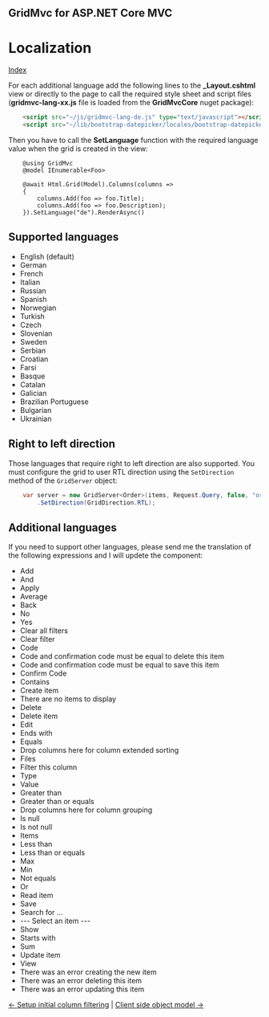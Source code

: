 ## GridMvc for ASP.NET Core MVC

# Localization

[Index](Documentation.md)

For each additional language add the following lines to the **_Layout.cshtml** view or directly to the page to call the required style sheet and script files (**gridmvc-lang-xx.js** file is loaded from the **GridMvcCore** nuget package):

```html
    <script src="~/js/gridmvc-lang-de.js" type="text/javascript"></script>
    <script src="~/lib/bootstrap-datepicker/locales/bootstrap-datepicker.de.min.js" type="text/javascript"></script>
```
Then you have to call the **SetLanguage** function with the required language value when the grid is created in the view:

```razor
    @using GridMvc
    @model IEnumerable<Foo>

    @await Html.Grid(Model).Columns(columns =>
    {
        columns.Add(foo => foo.Title);
        columns.Add(foo => foo.Description);
    }).SetLanguage("de").RenderAsync()
```

## Supported languages

* English (default)
* German
* French
* Italian
* Russian
* Spanish
* Norwegian
* Turkish
* Czech
* Slovenian
* Sweden
* Serbian
* Croatian
* Farsi
* Basque
* Catalan
* Galician
* Brazilian Portuguese
* Bulgarian
* Ukrainian

## Right to left direction
Those languages that require right to left direction are also supported. You must configure the grid to user RTL direction using the ```SetDirection``` method of the ```GridServer``` object:
    
```c#
    var server = new GridServer<Order>(items, Request.Query, false, "ordersGrid", columns)
        .SetDirection(GridDirection.RTL);
```
## Additional languages

If you need to support other languages, please send me the translation of the following expressions and I will updete the component:
* Add
* And
* Apply
* Average
* Back
* No
* Yes
* Clear all filters
* Clear filter
* Code
* Code and confirmation code must be equal to delete this item
* Code and confirmation code must be equal to save this item
* Confirm Code
* Contains
* Create item
* There are no items to display
* Delete
* Delete item
* Edit
* Ends with
* Equals
* Drop columns here for column extended sorting
* Files
* Filter this column
* Type
* Value
* Greater than
* Greater than or equals
* Drop columns here for column grouping
* Is null
* Is not null
* Items
* Less than
* Less than or equals
* Max
* Min
* Not equals
* Or
* Read item
* Save
* Search for ...
* --- Select an item ---
* Show
* Starts with
* Sum
* Update item
* View
* There was an error creating the new item
* There was an error deleting this item
* There was an error updating this item

[<- Setup initial column filtering](Setup_initial_column_filtering.md) | [Client side object model ->](Client_side_object_model.md)